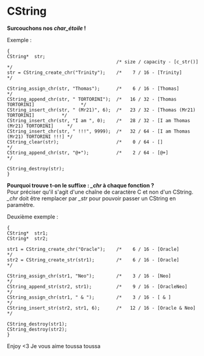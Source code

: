 CString
=======

__Surcouchons nos *char_étoile* !__  


Exemple :  

    {
    CString*  str;
                                            /* size / capacity - [c_str()]                    */
    str = CString_create_chr("Trinity");    /*    7 / 16 - [Trinity]                          */
    
    CString_assign_chr(str, "Thomas");      /*    6 / 16 - [Thomas]                           */
    CString_append_chr(str, " TORTORINI");  /*   16 / 32 - [Thomas TORTORINI]                 */
    CString_insert_chr(str, " (Mr21)", 6);  /*   23 / 32 - [Thomas (Mr21) TORTORINI]          */
    CString_insert_chr(str, "I am ", 0);    /*   28 / 32 - [I am Thomas (Mr21) TORTORINI]     */
    CString_insert_chr(str, " !!!", 9999);  /*   32 / 64 - [I am Thomas (Mr21) TORTORINI !!!] */
    CString_clear(str);                     /*    0 / 64 - []                                 */
    CString_append_chr(str, "@+");          /*    2 / 64 - [@+]                               */
    
    CString_destroy(str);
    }

__Pourquoi trouve t-on le suffixe : *_chr* à chaque fonction ?__  
Pour préciser qu'il s'agit d'une chaîne de caractère C et non d'un CString.  
*_chr* doit être remplacer par *_str* pour pouvoir passer un CString en paramètre.  

Deuxième exemple :  

    {
    CString*  str1;
    CString*  str2;

    str1 = CString_create_chr("Oracle");    /*    6 / 16 - [Oracle]                           */
    str2 = CString_create_str(str1);        /*    6 / 16 - [Oracle]                           */

    CString_assign_chr(str1, "Neo");        /*    3 / 16 - [Neo]                              */
    CString_append_str(str2, str1);         /*    9 / 16 - [OracleNeo]                        */
    CString_assign_chr(str1, " & ");        /*    3 / 16 - [ & ]                              */
    CString_insert_str(str2, str1, 6);      /*   12 / 16 - [Oracle & Neo]                     */

    CString_destroy(str1);
    CString_destroy(str2);
    }

Enjoy <3
Je vous aime toussa toussa
